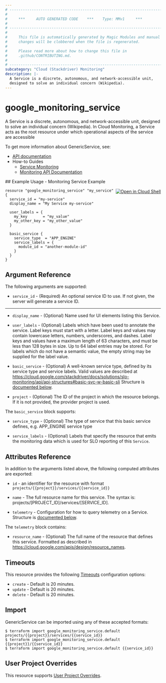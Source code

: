 ```yaml
---
# ----------------------------------------------------------------------------
#
#     ***     AUTO GENERATED CODE    ***    Type: MMv1     ***
#
# ----------------------------------------------------------------------------
#
#     This file is automatically generated by Magic Modules and manual
#     changes will be clobbered when the file is regenerated.
#
#     Please read more about how to change this file in
#     .github/CONTRIBUTING.md.
#
# ----------------------------------------------------------------------------
subcategory: "Cloud (Stackdriver) Monitoring"
description: |-
  A Service is a discrete, autonomous, and network-accessible unit,
  designed to solve an individual concern (Wikipedia).
---
```


# google\_monitoring\_service

A Service is a discrete, autonomous, and network-accessible unit,
designed to solve an individual concern (Wikipedia). In Cloud Monitoring,
a Service acts as the root resource under which operational aspects of
the service are accessible


To get more information about GenericService, see:

* [API documentation](https://cloud.google.com/monitoring/api/ref_v3/rest/v3/services)
* How-to Guides
    * [Service Monitoring](https://cloud.google.com/monitoring/service-monitoring)
    * [Monitoring API Documentation](https://cloud.google.com/monitoring/api/v3/)

<div class = "oics-button" style="float: right; margin: 0 0 -15px">
  <a href="https://console.cloud.google.com/cloudshell/open?cloudshell_git_repo=https%3A%2F%2Fgithub.com%2Fterraform-google-modules%2Fdocs-examples.git&cloudshell_working_dir=monitoring_service_example&cloudshell_image=gcr.io%2Fgraphite-cloud-shell-images%2Fterraform%3Alatest&open_in_editor=main.tf&cloudshell_print=.%2Fmotd&cloudshell_tutorial=.%2Ftutorial.md" target="_blank">
    <img alt="Open in Cloud Shell" src="//gstatic.com/cloudssh/images/open-btn.svg" style="max-height: 44px; margin: 32px auto; max-width: 100%;">
  </a>
</div>
## Example Usage - Monitoring Service Example


```hcl
resource "google_monitoring_service" "my_service" {
  service_id = "my-service"
  display_name = "My Service my-service"

  user_labels = {
    my_key       = "my_value"
    my_other_key = "my_other_value"
  }

  basic_service {
    service_type  = "APP_ENGINE"
    service_labels = {
      module_id = "another-module-id"
    }
  }
}
```

## Argument Reference

The following arguments are supported:


* `service_id` -
  (Required)
  An optional service ID to use. If not given, the server will generate a
  service ID.


- - -


* `display_name` -
  (Optional)
  Name used for UI elements listing this Service.

* `user_labels` -
  (Optional)
  Labels which have been used to annotate the service. Label keys must start
  with a letter. Label keys and values may contain lowercase letters,
  numbers, underscores, and dashes. Label keys and values have a maximum
  length of 63 characters, and must be less than 128 bytes in size. Up to 64
  label entries may be stored. For labels which do not have a semantic value,
  the empty string may be supplied for the label value.

* `basic_service` -
  (Optional)
  A well-known service type, defined by its service type and service labels.
  Valid values are described at
  https://cloud.google.com/stackdriver/docs/solutions/slo-monitoring/api/api-structures#basic-svc-w-basic-sli
  Structure is [documented below](#nested_basic_service).

* `project` - (Optional) The ID of the project in which the resource belongs.
    If it is not provided, the provider project is used.


<a name="nested_basic_service"></a>The `basic_service` block supports:

* `service_type` -
  (Optional)
  The type of service that this basic service defines, e.g.
  APP_ENGINE service type

* `service_labels` -
  (Optional)
  Labels that specify the resource that emits the monitoring data
  which is used for SLO reporting of this `Service`.

## Attributes Reference

In addition to the arguments listed above, the following computed attributes are exported:

* `id` - an identifier for the resource with format `projects/{{project}}/services/{{service_id}}`

* `name` -
  The full resource name for this service. The syntax is:
  projects/[PROJECT_ID]/services/[SERVICE_ID].

* `telemetry` -
  Configuration for how to query telemetry on a Service.
  Structure is [documented below](#nested_telemetry).


<a name="nested_telemetry"></a>The `telemetry` block contains:

* `resource_name` -
  (Optional)
  The full name of the resource that defines this service.
  Formatted as described in
  https://cloud.google.com/apis/design/resource_names.

## Timeouts

This resource provides the following
[Timeouts](https://developer.hashicorp.com/terraform/plugin/sdkv2/resources/retries-and-customizable-timeouts) configuration options:

- `create` - Default is 20 minutes.
- `update` - Default is 20 minutes.
- `delete` - Default is 20 minutes.

## Import


GenericService can be imported using any of these accepted formats:

```
$ terraform import google_monitoring_service.default projects/{{project}}/services/{{service_id}}
$ terraform import google_monitoring_service.default {{project}}/{{service_id}}
$ terraform import google_monitoring_service.default {{service_id}}
```

## User Project Overrides

This resource supports [User Project Overrides](https://registry.terraform.io/providers/hashicorp/google/latest/docs/guides/provider_reference#user_project_override).
